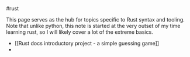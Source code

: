 #rust

This page serves as the hub for topics specific to Rust syntax and tooling. Note that unlike python, this note is started at the very outset of my time learning rust, so I will likely cover a lot of the extreme basics.

- [[Rust docs introductory project - a simple guessing game]]
- 